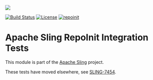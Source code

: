 [<img src="https://sling.apache.org/res/logos/sling.png"/>](https://sling.apache.org)

 [![Build Status](https://builds.apache.org/buildStatus/icon?job=Sling/sling-org-apache-sling-repoinit-it/master)](https://builds.apache.org/job/Sling/job/sling-org-apache-sling-repoinit-it/job/master) [![License](https://img.shields.io/badge/License-Apache%202.0-blue.svg)](https://www.apache.org/licenses/LICENSE-2.0) [![repoinit](https://sling.apache.org/badges/group-repoinit.svg)](https://github.com/apache/sling-aggregator/blob/master/docs/groups/repoinit.md)

# Apache Sling RepoInit Integration Tests

This module is part of the [Apache Sling](https://sling.apache.org) project.

These tests have moved elsewhere,
see [SLING-7454](https://issues.apache.org/jira/browse/SLING-7454).
